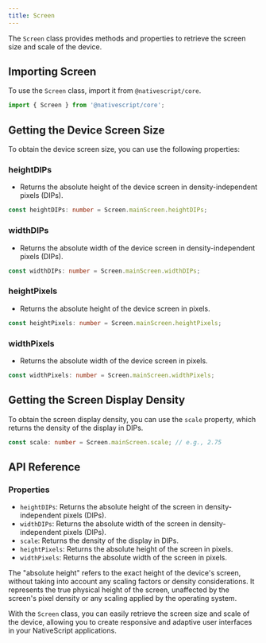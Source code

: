 ```yaml
---
title: Screen
---
```


The `Screen` class provides methods and properties to retrieve the screen size and scale of the device.

## Importing Screen
To use the `Screen` class, import it from `@nativescript/core`.

```ts
import { Screen } from '@nativescript/core';
```

## Getting the Device Screen Size

To obtain the device screen size, you can use the following properties:

### heightDIPs
- Returns the absolute height of the device screen in density-independent pixels (DIPs).

```ts
const heightDIPs: number = Screen.mainScreen.heightDIPs;
```

### widthDIPs
- Returns the absolute width of the device screen in density-independent pixels (DIPs).

```ts
const widthDIPs: number = Screen.mainScreen.widthDIPs;
```

### heightPixels
- Returns the absolute height of the device screen in pixels.

```ts
const heightPixels: number = Screen.mainScreen.heightPixels;
```

### widthPixels
- Returns the absolute width of the device screen in pixels.

```ts
const widthPixels: number = Screen.mainScreen.widthPixels;
```

## Getting the Screen Display Density

To obtain the screen display density, you can use the `scale` property, which returns the density of the display in DIPs.

```ts
const scale: number = Screen.mainScreen.scale; // e.g., 2.75
```

## API Reference

### Properties

- `heightDIPs`: Returns the absolute height of the screen in density-independent pixels (DIPs).
- `widthDIPs`: Returns the absolute width of the screen in density-independent pixels (DIPs).
- `scale`: Returns the density of the display in DIPs.
- `heightPixels`: Returns the absolute height of the screen in pixels.
- `widthPixels`: Returns the absolute width of the screen in pixels.

The "absolute height" refers to the exact height of the device's screen, without taking into account any scaling factors or density considerations. It represents the true physical height of the screen, unaffected by the screen's pixel density or any scaling applied by the operating system.

With the `Screen` class, you can easily retrieve the screen size and scale of the device, allowing you to create responsive and adaptive user interfaces in your NativeScript applications.
